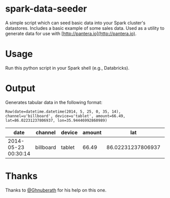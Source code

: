 # spark-data-seeder

A simple script which can seed basic data into your Spark cluster's datastores. Includes a basic example of some sales data. Used as a utility to generate data for use with [http://pantera.io](http://pantera.io).

# Usage
Run this python script in your Spark shell (e.g., Databricks).

# Output
Generates tabular data in the following format:

  ```
  Row(date=datetime.datetime(2014, 5, 25, 0, 35, 14), channel=u'billboard', device=u'tablet', amount=66.49, lat=86.02231237806937, lon=35.94446992860989)
  ```

| date | channel | device | amount | lat | lon |
| ----- | ----- | ----- | ----- | ----- | ----- |
| 2014-05-23 00:30:14 | billboard | tablet | 66.49 | 86.02231237806937 | 35.94446992860989| 

# Thanks
Thanks to [@Ghnuberath](https://github.com/Ghnuberath) for his help on this one.
